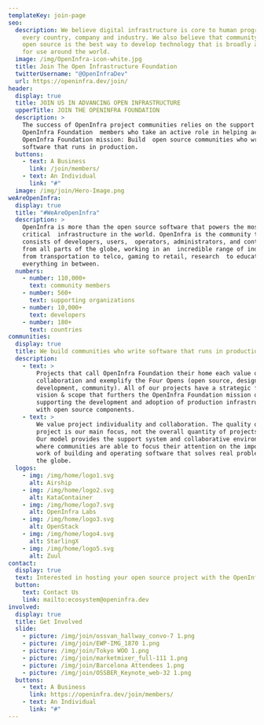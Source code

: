 ```yaml
---
templateKey: join-page
seo:
  description: We believe digital infrastructure is core to human progress in
    every country, company and industry. We also believe that community driven
    open source is the best way to develop technology that is broadly available
    for use around the world.
  image: /img/OpenInfra-icon-white.jpg
  title: Join The Open Infrastructure Foundation
  twitterUsername: "@OpenInfraDev"
  url: https://openinfra.dev/join/
header:
  display: true
  title: JOIN US IN ADVANCING OPEN INFRASTRUCTURE
  upperTitle: JOIN THE OPENINFRA FOUNDATION
  description: >
    The success of OpenInfra project communities relies on the support of
    OpenInfra Foundation  members who take an active role in helping achieve the
    OpenInfra Foundation mission: Build  open source communities who write
    software that runs in production.
  buttons:
    - text: A Business
      link: /join/members/
    - text: An Individual
      link: "#"
  image: /img/join/Hero-Image.png
weAreOpenInfra:
  display: true
  title: "#WeAreOpenInfra"
  description: >
    OpenInfra is more than the open source software that powers the most mission
    critical  infrastructure in the world. OpenInfra is the community that
    consists of developers, users,  operators, administrators, and contributors
    from all parts of the globe, working in an  incredible range of industries
    from transportation to telco, gaming to retail, research  to education and
    everything in between.
  numbers:
    - number: 110,000+
      text: community members
    - number: 560+
      text: supporting organizations
    - number: 10,000+
      text: developers
    - number: 180+
      text: countries
communities:
  display: true
  title: We build communities who write software that runs in production
  description:
    - text: >
        Projects that call OpenInfra Foundation their home each value open
        collaboration and exemplify the Four Opens (open source, design,
        development, community). All of our projects have a strategic focus,
        vision & scope that furthers the OpenInfra Foundation mission of
        supporting the development and adoption of production infrastructure
        with open source components.
    - text: >
        We value project individuality and collaboration. The quality of each
        project is our main focus, not the overall quantity of projects we host.
        Our model provides the support system and collaborative environment
        where communities are able to focus their attention on the important
        work of building and operating software that solves real problems around
        the globe.
  logos:
    - img: /img/home/logo1.svg
      alt: Airship
    - img: /img/home/logo2.svg
      alt: KataContainer
    - img: /img/home/logo7.svg
      alt: OpenInfra Labs
    - img: /img/home/logo3.svg
      alt: OpenStack
    - img: /img/home/logo4.svg
      alt: StarlingX
    - img: /img/home/logo5.svg
      alt: Zuul
contact:
  display: true
  text: Interested in hosting your open source project with the OpenInfra Foundation?
  button:
    text: Contact Us
    link: mailto:ecosystem@openinfra.dev
involved:
  display: true
  title: Get Involved
  slide:
    - picture: /img/join/ossvan_hallway_convo-7 1.png
    - picture: /img/join/EWP-IMG_1870 1.png
    - picture: /img/join/Tokyo WOO 1.png
    - picture: /img/join/marketmixer_full-111 1.png
    - picture: /img/join/Barcelona Attendees 1.png
    - picture: /img/join/OSSBER_Keynote_web-32 1.png
  buttons:
    - text: A Business
      link: https://openinfra.dev/join/members/
    - text: An Individual
      link: "#"
---
```

